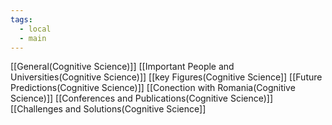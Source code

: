 ```yaml
---
tags:
  - local
  - main
---
```

[[General(Cognitive Science)]]
[[Important People and Universities(Cognitive Science)]]
[[key Figures(Cognitive Science]]
[[Future Predictions(Cognitive Science)]]
[[Conection with Romania(Cognitive Science)]]
[[Conferences and Publications(Cognitive Science)]]
[[Challenges and Solutions(Cognitive Science]]
